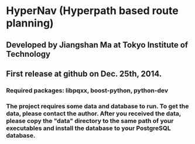HyperNav (Hyperpath based route planning)
========
## Developed by Jiangshan Ma at Tokyo Institute of Technology
## First release at github on Dec. 25th, 2014.

### Required packages: libpqxx, boost-python, python-dev
### The project requires some data and database to run. To get the data, please contact the author. After you received the data, please copy the "data" directory to the same path of your executables and install the database to your PostgreSQL database.